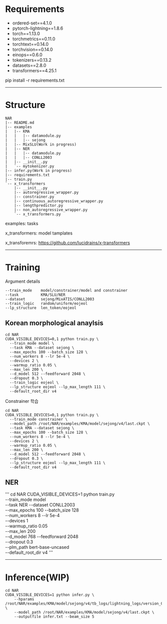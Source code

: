 # Requirements

  - ordered-set==4.1.0
  - pytorch-lightning==1.8.6
  - torch==1.13.0
  - torchmetrics==0.11.0
  - torchtext==0.14.0
  - torchvision==0.14.0
  - einops==0.6.0
  - tokenizers==0.13.2
  - datasets==2.8.0
  - transformers==4.25.1

  pip install -r requirements.txt
    
-------------------------------------
# Structure
```
NAR
|-- README.md
|-- examples
|   |-- KMA
|   |   |-- datamodule.py
|   |   |-- sejong
|   |-- MixSLU(Work in progress)
|   |-- NER
|   |   |-- datamodule.py
|   |   |-- CONLL2003
|   |-- __init__.py
|   `-- mytokenizer.py
|-- infer.py(Work in progress)
|-- requirements.txt
|-- train.py
`-- x_transformers
    |-- __init__.py
    |-- autoregressive_wrapper.py
    |-- constrainer.py
    |-- continuous_autoregressive_wrapper.py
    |-- lengthpredictor.py
    |-- non_autoregressive_wrapper.py
    `-- x_transformers.py
```

examples: tasks

x_transformers: model tamplates

x_transforemrs: https://github.com/lucidrains/x-transformers

-------------------------------------
# Training

Argument details

    --train_mode    model/constrainer/model and constrainer
    --task          KMA/SLU/NER
    --dataset       sejong/MixATIS/CONLL2003
    --train_logic   random/uniform/eojeol
    --lp_structure  len_token/eojeol

## Korean morphological anaylsis
```
cd NAR
CUDA_VISIBLE_DEVICES=0,1 python train.py \
  --train_mode model \
  --task KMA --dataset sejong \
  --max_epochs 100 --batch_size 128 \
  --num_workers 8 --lr 5e-4 \
  --devices 2 \
  --warmup_ratio 0.05 \
  --max_len 200 \
  --d_model 512 --feedforward 2048 \
  --dropout 0.3 \
  --train_logic eojeol \
  --lp_structure eojeol --lp_max_length 111 \
  --default_root_dir v4
```

Constrainer 학습
```
cd NAR
CUDA_VISIBLE_DEVICES=0,1 python train.py \
  --train_mode constrainer \
  --model_path /root/NAR/examples/KMA/model/sejong/v4/last.ckpt \
  --task KMA --dataset sejong \
  --max_epochs 100 --batch_size 128 \
  --num_workers 8 --lr 5e-4 \
  --devices 2 \
  --warmup_ratio 0.05 \
  --max_len 200 \
  --d_model 512 --feedforward 2048 \
  --dropout 0.3 \
  --lp_structure eojeol --lp_max_length 111 \
  --default_root_dir v4
```

## NER
'''
cd NAR
CUDA_VISIBLE_DEVICES=1 python train.py \
  --train_mode model \
  --task NER --dataset CONLL2003 \
  --max_epochs 100 --batch_size 128 \
  --num_workers 8 --lr 5e-4 \
  --devices 1 \
  --warmup_ratio 0.05 \
  --max_len 200 \
  --d_model 768 --feedforward 2048 \
  --dropout 0.3 \
  --plm_path bert-base-uncased \
  --default_root_dir v4
'''

----------------------------------
# Inference(WIP)
```
cd NAR
CUDA_VISIBLE_DEVICES=1 python infer.py \
    --hparams /root/NAR/examples/KMA/model/sejong/v4/tb_logs/lightning_logs/version_0/hparams.yaml \
    --model_path /root/NAR/examples/KMA/model/sejong/v4/last.ckpt \
    --outputfile infer.txt --beam_size 5 
```